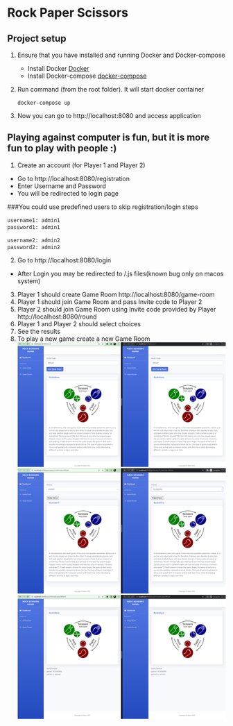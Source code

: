 # Rock Paper Scissors

## Project setup

1. Ensure that you have installed and running Docker and Docker-compose
   * Install Docker [Docker](https://www.docker.com/products/docker-desktop)
   * Install Docker-compose  [docker-compose](https://docs.docker.com/compose/install/)

2. Run command (from the root folder). It will start docker container
   ```
   docker-compose up
   ```
3. Now you can go to http://localhost:8080 and access application

## Playing against computer is fun, but it is more fun to play with people :)
1. Create an account (for Player 1 and Player 2)
* Go to http://localhost:8080/registration
* Enter Username and Password
* You will be redirected to login page

###You could use predefined users to skip registration/login steps
   ```
   username1: admin1
   password1: admin1
   ```
   ```
   username2: admin2
   password2: admin2
   ```
2. Go to http://localhost:8080/login
* After Login you may be redirected to /.js files(known bug only on macos system)
3. Player 1 should create Game Room http://localhost:8080/game-room
4. Player 1 should join Game Room and pass Invite code to Player 2
5. Player 2 should join Game Room using Invite code provided by Player http://localhost:8080/round
6. Player 1 and Player 2 should select choices
7. See the results
8. To play a new game create a new Game Room
![img.png](img.png)
![img_1.png](img_1.png)
![img_2.png](img_2.png)
